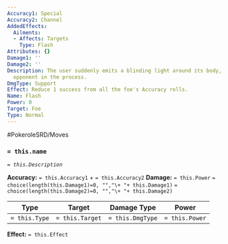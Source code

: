 ```yaml
---
Accuracy1: Special
Accuracy2: Channel
AddedEffects:
  Ailments:
  - Affects: Targets
    Type: Flash
Attributes: {}
Damage1: ''
Damage2: ''
Description: The user suddenly emits a blinding light around its body, dazing its
  opponent in the process.
DmgType: Support
Effect: Reduce 1 success from all the foe's Accuracy rolls.
Name: Flash
Power: 0
Target: Foe
Type: Normal
---
```


#PokeroleSRD/Moves

### `= this.name` 
*`= this.Description`*

**Accuracy:** `= this.Accuracy1` + `= this.Accuracy2`
**Damage:** `= this.Power` `= choice(length(this.Damage1)=0, "","\+ "+ this.Damage1)` `= choice(length(this.Damage2)=0, "","\+ "+ this.Damage2)`

| Type          | Target          | Damage Type          | Power          |
| ------------- | --------------- | ---------------- | -------------- |
| `= this.Type` | `= this.Target` | `= this.DmgType` | `= this.Power` | 

**Effect:** `= this.Effect`